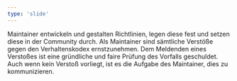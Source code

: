 ```yaml
---
type: 'slide'
---
```

Maintainer entwickeln und gestalten Richtlinien, legen diese fest und setzen diese in der Community durch. 
Als Maintainer sind sämtliche Verstöße gegen den Verhaltenskodex ernstzunehmen. 
Dem Meldenden eines Verstoßes ist eine gründliche und faire Prüfung des Vorfalls geschuldet.
Auch wenn kein Verstoß vorliegt, ist es die Aufgabe des Maintainer, dies zu kommunizieren.